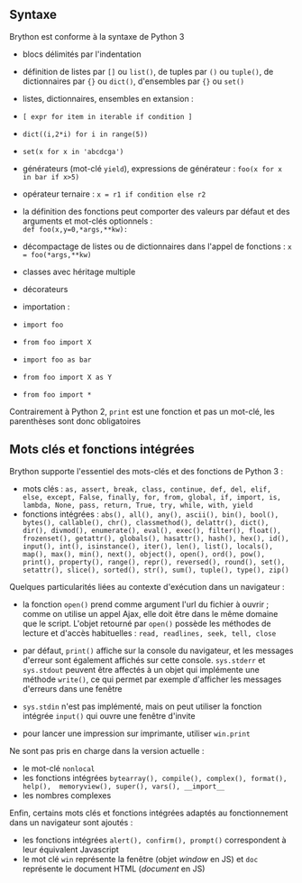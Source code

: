 Syntaxe
-------

Brython est conforme à la syntaxe de Python 3

- blocs délimités par l'indentation
- définition de listes par `[]` ou `list()`, de tuples par `()` ou `tuple()`, de dictionnaires par `{}` ou `dict()`, d'ensembles par `{}` ou `set()` 
- listes, dictionnaires, ensembles en extansion : 

 - `[ expr for item in iterable if condition ]`
 - `dict((i,2*i) for i in range(5))`
 - `set(x for x in 'abcdcga')`

- générateurs (mot-clé `yield`), expressions de générateur : `foo(x for x in bar if x>5)`
- opérateur ternaire : `x = r1 if condition else r2`
- la définition des fonctions peut comporter des valeurs par défaut et des arguments et mot-clés optionnels : <br>`def foo(x,y=0,*args,**kw):`
- décompactage de listes ou de dictionnaires dans l'appel de fonctions : `x = foo(*args,**kw)`
- classes avec héritage multiple
- décorateurs
- importation : 
 - `import foo`
 - `from foo import X`
 - `import foo as bar`
 - `from foo import X as Y`
 - `from foo import *`

Contrairement à Python 2, `print` est une fonction et pas un mot-clé, les parenthèses sont donc obligatoires

Mots clés et fonctions intégrées
--------------------------------

Brython supporte l'essentiel des mots-clés et des fonctions de Python 3 :
- mots clés : `as, assert, break, class, continue, def, del, elif, else, except, False, finally, for, from, global, if, import, is, lambda, None, pass, return, True, try, while, with, yield`
- fonctions intégrées : `abs(), all(), any(), ascii(), bin(), bool(), bytes(), callable(), chr(), classmethod(), delattr(), dict(), dir(), divmod(), enumerate(), eval(), exec(), filter(), float(), frozenset(), getattr(), globals(), hasattr(), hash(), hex(), id(), input(), int(), isinstance(), iter(), len(), list(), locals(), map(), max(), min(), next(), object(), open(), ord(), pow(), print(), property(), range(), repr(), reversed(), round(), set(), setattr(), slice(), sorted(), str(), sum(), tuple(), type(), zip()`

Quelques particularités liées au contexte d'exécution dans un navigateur :

- la fonction `open()` prend comme argument l'url du fichier à ouvrir ; comme on utilise un appel Ajax, elle doit être dans le même domaine que le script. L'objet retourné par `open()` possède les méthodes de lecture et d'accès habituelles : `read, readlines, seek, tell, close`

- par défaut, `print()` affiche sur la console du navigateur, et les messages d'erreur sont également affichés sur cette console. `sys.stderr` et `sys.stdout` peuvent être affectés à un objet qui implémente une méthode `write()`, ce qui permet par exemple d'afficher les messages d'erreurs dans une fenêtre

- `sys.stdin` n'est pas implémenté, mais on peut utiliser la fonction intégrée `input()` qui ouvre une fenêtre d'invite

- pour lancer une impression sur imprimante, utiliser `win.print`

Ne sont pas pris en charge dans la version actuelle : 

- le mot-clé `nonlocal`
- les fonctions intégrées `bytearray(), compile(), complex(), format(), help(),  memoryview(), super(), vars(), __import__`
- les nombres complexes

Enfin, certains mots clés et fonctions intégrées adaptés au fonctionnement dans un navigateur sont ajoutés :

- les fonctions intégrées `alert(), confirm(), prompt()` correspondent à leur équivalent Javascript
- le mot clé `win` représente la fenêtre (objet _window_ en JS) et `doc` représente le document HTML (_document_ en JS)
